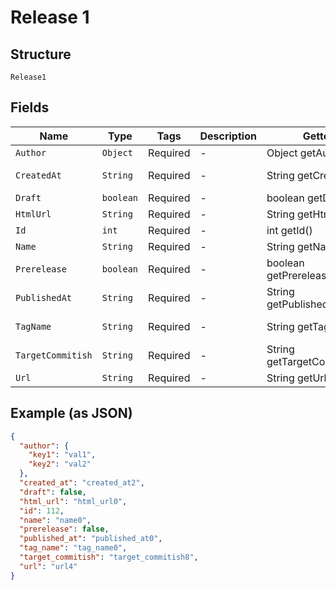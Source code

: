 
# Release 1

## Structure

`Release1`

## Fields

| Name | Type | Tags | Description | Getter | Setter |
|  --- | --- | --- | --- | --- | --- |
| `Author` | `Object` | Required | - | Object getAuthor() | setAuthor(Object author) |
| `CreatedAt` | `String` | Required | - | String getCreatedAt() | setCreatedAt(String createdAt) |
| `Draft` | `boolean` | Required | - | boolean getDraft() | setDraft(boolean draft) |
| `HtmlUrl` | `String` | Required | - | String getHtmlUrl() | setHtmlUrl(String htmlUrl) |
| `Id` | `int` | Required | - | int getId() | setId(int id) |
| `Name` | `String` | Required | - | String getName() | setName(String name) |
| `Prerelease` | `boolean` | Required | - | boolean getPrerelease() | setPrerelease(boolean prerelease) |
| `PublishedAt` | `String` | Required | - | String getPublishedAt() | setPublishedAt(String publishedAt) |
| `TagName` | `String` | Required | - | String getTagName() | setTagName(String tagName) |
| `TargetCommitish` | `String` | Required | - | String getTargetCommitish() | setTargetCommitish(String targetCommitish) |
| `Url` | `String` | Required | - | String getUrl() | setUrl(String url) |

## Example (as JSON)

```json
{
  "author": {
    "key1": "val1",
    "key2": "val2"
  },
  "created_at": "created_at2",
  "draft": false,
  "html_url": "html_url0",
  "id": 112,
  "name": "name0",
  "prerelease": false,
  "published_at": "published_at0",
  "tag_name": "tag_name0",
  "target_commitish": "target_commitish8",
  "url": "url4"
}
```

